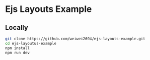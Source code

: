 # Ejs Layouts Example

## Locally
```bash
git clone https://github.com/weiwei2694/ejs-layouts-example.git
cd ejs-layoutus-example
npm install
npm run dev
```